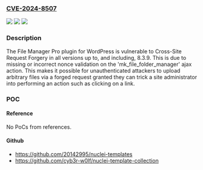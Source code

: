 ### [CVE-2024-8507](https://cve.mitre.org/cgi-bin/cvename.cgi?name=CVE-2024-8507)
![](https://img.shields.io/static/v1?label=Product&message=File%20Manager%20Pro&color=blue)
![](https://img.shields.io/static/v1?label=Version&message=*%3C%3D%208.3.9%20&color=brighgreen)
![](https://img.shields.io/static/v1?label=Vulnerability&message=CWE-352%20Cross-Site%20Request%20Forgery%20(CSRF)&color=brighgreen)

### Description

The File Manager Pro plugin for WordPress is vulnerable to Cross-Site Request Forgery in all versions up to, and including, 8.3.9. This is due to missing or incorrect nonce validation on the 'mk_file_folder_manager' ajax action. This makes it possible for unauthenticated attackers to upload arbitrary files via a forged request granted they can trick a site administrator into performing an action such as clicking on a link.

### POC

#### Reference
No PoCs from references.

#### Github
- https://github.com/20142995/nuclei-templates
- https://github.com/cyb3r-w0lf/nuclei-template-collection

